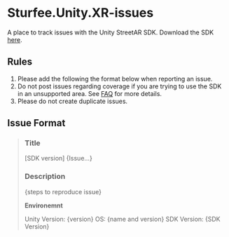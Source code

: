 # Sturfee.Unity.XR-issues
A place to track issues with the Unity StreetAR SDK.
Download the SDK [here](https://developer.sturfee.com/#/downloads).

## Rules

1. Please add the following the format below when reporting an issue.
2. Do not post issues regarding coverage if you are trying to use the SDK in an unsupported area. See [FAQ](https://sturfee.com/faq.html#cities) for more details.
3. Please do not create duplicate issues.

## Issue Format

>### Title
>[SDK version] {Issue...}
>
>### Description
>{steps to reproduce issue}
>
>**Environemnt**
>
> Unity Version: {version}
> OS: {name and version}
> SDK Version: {SDK Version}
